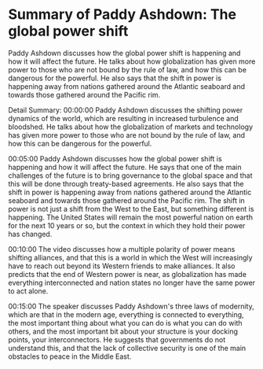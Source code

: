 # Summary of Paddy Ashdown: The global power shift

Paddy Ashdown discusses how the global power shift is happening and how it will affect the future. He talks about how globalization has given more power to those who are not bound by the rule of law, and how this can be dangerous for the powerful. He also says that the shift in power is happening away from nations gathered around the Atlantic seaboard and towards those gathered around the Pacific rim.

Detail Summary: 
00:00:00
Paddy Ashdown discusses the shifting power dynamics of the world, which are resulting in increased turbulence and bloodshed. He talks about how the globalization of markets and technology has given more power to those who are not bound by the rule of law, and how this can be dangerous for the powerful.

00:05:00
Paddy Ashdown discusses how the global power shift is happening and how it will affect the future. He says that one of the main challenges of the future is to bring governance to the global space and that this will be done through treaty-based agreements. He also says that the shift in power is happening away from nations gathered around the Atlantic seaboard and towards those gathered around the Pacific rim. The shift in power is not just a shift from the West to the East, but something different is happening. The United States will remain the most powerful nation on earth for the next 10 years or so, but the context in which they hold their power has changed.

00:10:00
The video discusses how a multiple polarity of power means shifting alliances, and that this is a world in which the West will increasingly have to reach out beyond its Western friends to make alliances. It also predicts that the end of Western power is near, as globalization has made everything interconnected and nation states no longer have the same power to act alone.

00:15:00
The speaker discusses Paddy Ashdown's three laws of modernity, which are that in the modern age, everything is connected to everything, the most important thing about what you can do is what you can do with others, and the most important bit about your structure is your docking points, your interconnectors. He suggests that governments do not understand this, and that the lack of collective security is one of the main obstacles to peace in the Middle East.

